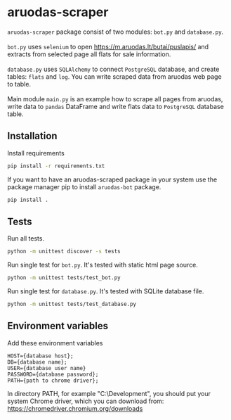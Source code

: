 # aruodas-scraper
```aruodas-scraper``` package consist of two modules: ```bot.py``` and ```database.py```.
\
\
```bot.py``` uses ```selenium``` to open https://m.aruodas.lt/butai/puslapis/
and extracts from selected page all flats for sale information.
\
\
```database.py``` uses ```SQLAlchemy``` to connect ```PostgreSQL``` database, and 
create tables: ```flats``` and ```log```. You can write scraped data from aruodas
web page to table.
\
\
Main module ```main.py``` is an example how to scrape all pages from aruodas, 
write data to ```pandas``` DataFrame and write flats data to ```PostgreSQL``` 
database table.


## Installation
Install requirements
```bash
pip install -r requirements.txt
```
If you want to have an aruodas-scraped package in your system
use the package manager pip to install ```aruodas-bot``` package.
```bash
pip install .
```

## Tests
Run all tests.
```bash
python -m unittest discover -s tests
```
Run single test for ```bot.py```.
It's tested with static html page source.
```bash
python -m unittest tests/test_bot.py
```
Run single test for ```database.py```.
It's tested with SQLite database file.
```bash
python -m unittest tests/test_database.py
```

## Environment variables
Add these environment variables
```
HOST={database host};
DB={database name};
USER={database user name}
PASSWORD={database password};
PATH={path to chrome driver};
```
In directory PATH, for example "C:\Development", you should put your system Chrome driver,
which you can download from: https://chromedriver.chromium.org/downloads

